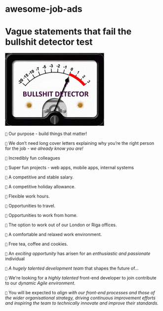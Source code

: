 # awesome-job-ads

# Vague statements that fail the bullshit detector test

![Bullsit detector at the maximum level](bullshit.gif)

`💩` Our purpose - build things that matter!

`💩` We don’t need long cover letters explaining why you’re the right person for the job - *we already know you are!*

`💩` Incredibly fun colleagues

`💩` Super fun projects - web apps, mobile apps, internal systems

`💩` A competitive and stable salary.

`💩` A competitive holiday allowance.

`💩` Flexible work hours.

`💩` Opportunities to travel.

`💩` Opportunities to work from home.

`💩` The option to work out of our London or Riga offices.

`💩` A comfortable and relaxed work environment.

`💩` Free tea, coffee and cookies.

`💩` An *exciting opportunity* has arisen for an *enthusiastic and passionate* individual 

`💩` *A hugely talented development team* that shapes the future of...

`💩` We're looking for a *highly talented* front-end developer to join contribute to our *dynamic Agile environment*. 

`💩` You will be expected to *align with our front-end processes and those of the wider organisational strategy, driving continuous improvement efforts and inspiring the team to technically innovate and improve their standards.*

